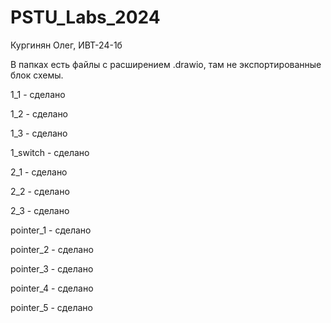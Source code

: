 # PSTU_Labs_2024

Кургинян Олег, ИВТ-24-1б

В папках есть файлы с расширением .drawio, там не экспортированные блок схемы.

1_1 - сделано

1_2 - сделано

1_3 - сделано

1_switch - сделано

2_1 - cделано

2_2 - сделано

2_3 - сделано

pointer_1 - cделано 

pointer_2 - cделано 

pointer_3 - cделано 

pointer_4 - cделано 

pointer_5 - cделано 